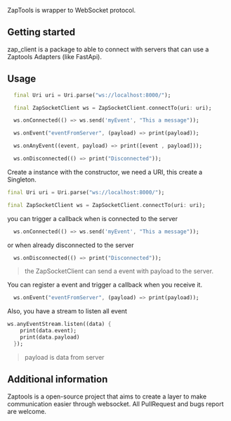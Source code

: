 <!-- 
This README describes the package. If you publish this package to pub.dev,
this README's contents appear on the landing page for your package.

For information about how to write a good package README, see the guide for
[writing package pages](https://dart.dev/guides/libraries/writing-package-pages). 

For general information about developing packages, see the Dart guide for
[creating packages](https://dart.dev/guides/libraries/create-library-packages)
and the Flutter guide for
[developing packages and plugins](https://flutter.dev/developing-packages). 
-->

ZapTools is wrapper to WebSocket protocol. 

## Getting started

zap_client is a package to able to connect with servers that can use a Zaptools Adapters (like FastApi).

## Usage



```dart
  final Uri uri = Uri.parse("ws://localhost:8000/");

  final ZapSocketClient ws = ZapSocketClient.connectTo(uri: uri);

  ws.onConnected(() => ws.send('myEvent', "This a message"));

  ws.onEvent("eventFromServer", (payload) => print(payload));

  ws.onAnyEvent((event, payload) => print([event , payload]));

  ws.onDisconnected(() => print("Disconnected"));
```

Create a instance with the constructor, we need a URI, this create a Singleton.
```dart
final Uri uri = Uri.parse("ws://localhost:8000/");

final ZapSocketClient ws = ZapSocketClient.connectTo(uri: uri);
```

you can trigger a callback when is connected to the server

```dart
  ws.onConnected(() => ws.send('myEvent', "This a message"));
```
or when already disconnected to the server
```dart
  ws.onDisconnected(() => print("Disconnected"));
```
>the ZapSocketClient can send a event with payload to the server.

You can register a event and trigger a callback when you receive it.
```dart
  ws.onEvent("eventFromServer", (payload) => print(payload));
```
Also, you have a stream to listen all event
```dart
ws.anyEventStream.listen((data) {
    print(data.event);
    print(data.payload)
  });
```

>payload is data from server



## Additional information

Zaptools is a open-source project that aims to create a layer to make communication easier through websocket.
All PullRequest and bugs report are welcome.
